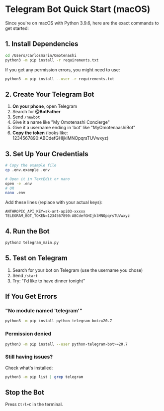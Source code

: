 # Telegram Bot Quick Start (macOS)

Since you're on macOS with Python 3.9.6, here are the exact commands to get started:

## 1. Install Dependencies

```bash
cd /Users/carlosmarin/Omotenashi
python3 -m pip install -r requirements.txt
```

If you get any permission errors, you might need to use:
```bash
python3 -m pip install --user -r requirements.txt
```

## 2. Create Your Telegram Bot

1. **On your phone**, open Telegram
2. Search for **@BotFather**
3. Send `/newbot`
4. Give it a name like "My Omotenashi Concierge"
5. Give it a username ending in 'bot' like "MyOmotenaashiBot"
6. **Copy the token** (looks like: 1234567890:ABCdefGHIjklMNOpqrsTUVwxyz)

## 3. Set Up Your Credentials

```bash
# Copy the example file
cp .env.example .env

# Open it in TextEdit or nano
open -e .env
# OR
nano .env
```

Add these lines (replace with your actual keys):
```
ANTHROPIC_API_KEY=sk-ant-api03-xxxxx
TELEGRAM_BOT_TOKEN=1234567890:ABCdefGHIjklMNOpqrsTUVwxyz
```

## 4. Run the Bot

```bash
python3 telegram_main.py
```

## 5. Test on Telegram

1. Search for your bot on Telegram (use the username you chose)
2. Send `/start`
3. Try: "I'd like to have dinner tonight"

## If You Get Errors

### "No module named 'telegram'"
```bash
python3 -m pip install python-telegram-bot>=20.7
```

### Permission denied
```bash
python3 -m pip install --user python-telegram-bot>=20.7
```

### Still having issues?
Check what's installed:
```bash
python3 -m pip list | grep telegram
```

## Stop the Bot

Press `Ctrl+C` in the terminal.